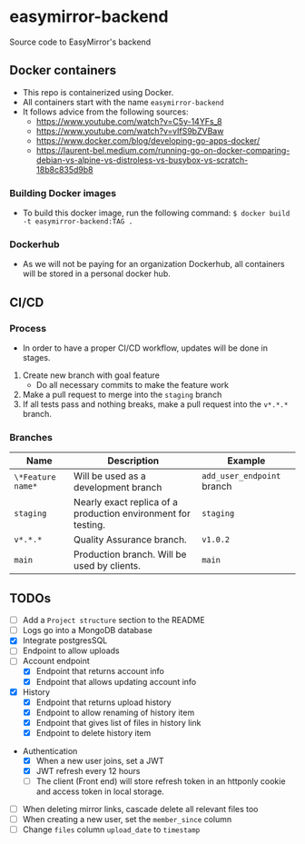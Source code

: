 # easymirror-backend
Source code to EasyMirror's backend

## Docker containers
- This repo is containerized using Docker.
- All containers start with the name `easymirror-backend`
- It follows advice from the following sources:
    - https://www.youtube.com/watch?v=C5y-14YFs_8
    - https://www.youtube.com/watch?v=vIfS9bZVBaw
    - https://www.docker.com/blog/developing-go-apps-docker/
    - https://laurent-bel.medium.com/running-go-on-docker-comparing-debian-vs-alpine-vs-distroless-vs-busybox-vs-scratch-18b8c835d9b8

### Building Docker images
- To build this docker image, run the following command:  `$ docker build -t easymirror-backend:TAG .`

### Dockerhub
- As we will not be paying for an organization Dockerhub, all containers will be stored in a personal docker hub.


## CI/CD
### Process
- In order to have a proper CI/CD workflow, updates will be done in stages.
1. Create new branch with goal feature
    - Do all necessary commits to make the feature work
2. Make a pull request to merge into the `staging` branch
3. If all tests pass and nothing breaks, make a pull request into the `v*.*.*` branch.
### Branches
| Name | Description | Example
| - | - | - |
| `\*Feature name*` | Will be used as a development branch | `add_user_endpoint` branch
| `staging` | Nearly exact replica of a production environment for testing. | `staging`
| `v*.*.*` | Quality Assurance branch. | `v1.0.2`
| `main` | Production branch. Will be used by clients. | `main`


## TODOs
- [ ] Add a `Project structure` section to the README
- [ ] Logs go into a MongoDB database
- [x] Integrate postgresSQL
- [ ] Endpoint to allow uploads
- [ ] Account endpoint
    - [x] Endpoint that returns account info
    - [x] Endpoint that allows updating account info
- [x] History
    - [x] Endpoint that returns upload history
    - [x] Endpoint to allow renaming of history item
    - [x] Endpoint that gives list of files in history link
    - [x] Endpoint to delete history item
- Authentication
    - [x] When a new user joins, set a JWT
    - [x] JWT refresh every 12 hours
    - [ ] The client (Front end) will store refresh token in an httponly cookie and access token in local storage.
- [ ] When deleting mirror links, cascade delete all relevant files too
- [ ] When creating a new user, set the `member_since` column
- [ ] Change `files` column `upload_date` to `timestamp`